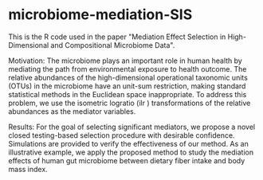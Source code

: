 # microbiome-mediation-SIS
This is the R code used in the paper "Mediation Effect Selection in High-Dimensional and Compositional Microbiome Data". 

Motivation: The microbiome plays an important role in human health by mediating the path from
environmental exposure to health outcome. The relative abundances of the high-dimensional operational
taxonomic units (OTUs) in the microbiome have an unit-sum restriction, making standard statistical
methods in the Euclidean space inappropriate. To address this problem, we use the isometric logratio
(ilr ) transformations of the relative abundances as the mediator variables.

Results: For the goal of selecting significant mediators, we propose a novel closed testing-based selection
procedure with desirable confidence. Simulations are provided to verify the effectiveness of our method.
As an illustrative example, we apply the proposed method to study the mediation effects of human gut
microbiome between dietary fiber intake and body mass index.
